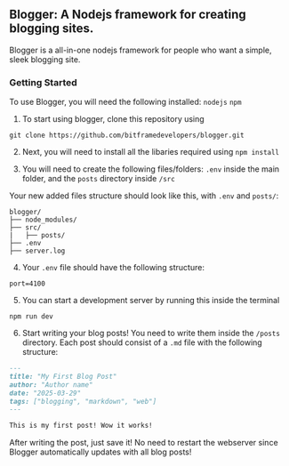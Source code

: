 ## Blogger: A Nodejs framework for creating blogging sites.
Blogger is a all-in-one nodejs framework for people who want a simple, sleek blogging site.

### Getting Started
To use Blogger, you will need the following installed:
``nodejs``
``npm``

1. To start using blogger, clone this repository using
```
git clone https://github.com/bitframedevelopers/blogger.git
```

2. Next, you will need to install all the libaries required using ``npm install``

3. You will need to create the following files/folders: ``.env`` inside the main folder, and the ``posts`` directory inside ``/src``

Your new added files structure should look like this, with ``.env`` and ``posts/``:
```
blogger/
├── node_modules/
├── src/
|   ├── posts/
├── .env
├── server.log
```

4. Your ``.env`` file should have the following structure:
```
port=4100
```

5. You can start a development server by running this inside the terminal
```
npm run dev
```

6. Start writing your blog posts! You need to write them inside the ``/posts`` directory. Each post should consist of a ``.md`` file with the following structure:
```md
---
title: "My First Blog Post"
author: "Author name"
date: "2025-03-29"
tags: ["blogging", "markdown", "web"]
---

This is my first post! Wow it works!
```

After writing the post, just save it! No need to restart the webserver since Blogger automatically updates with all blog posts!
